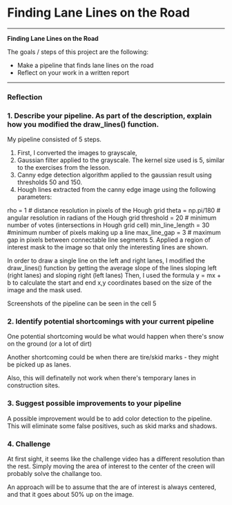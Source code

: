 # **Finding Lane Lines on the Road** 

---

**Finding Lane Lines on the Road**

The goals / steps of this project are the following:
* Make a pipeline that finds lane lines on the road
* Reflect on your work in a written report


[//]: # (Image References)

[image1]: ./examples/grayscale.jpg "Grayscale"

---

### Reflection

### 1. Describe your pipeline. As part of the description, explain how you modified the draw_lines() function.

My pipeline consisted of 5 steps. 

1. First, I converted the images to grayscale, 
2. Gaussian filter applied to the grayscale. The kernel size used is 5, similar to the exercises from the lesson. 
3. Canny edge detection algorithm applied to the gaussian result using thresholds 50 and 150.
4. Hough lines extracted from the canny edge image using the following parameters:

rho = 1 # distance resolution in pixels of the Hough grid
theta = np.pi/180 # angular resolution in radians of the Hough grid
threshold = 20     # minimum number of votes (intersections in Hough grid cell)
min_line_length = 30 #minimum number of pixels making up a line
max_line_gap = 3    # maximum gap in pixels between connectable line segments
5. Applied a region of interest mask to the image so that only the interesting lines are shown.


In order to draw a single line on the left and right lanes, I modified the draw_lines() function by getting the average slope of the lines sloping left (right lanes) and sloping right (left lanes)
Then, I used the formula y = mx + b to calculate the start and end x,y coordinates based on the size of the image and the mask used.

Screenshots of the pipeline can be seen in the cell 5


### 2. Identify potential shortcomings with your current pipeline


One potential shortcoming would be what would happen when there's snow on the ground (or a lot of dirt)

Another shortcoming could be when there are tire/skid marks - they might be picked up as lanes. 

Also, this will definatelly not work when there's temporary lanes in construction sites.


### 3. Suggest possible improvements to your pipeline

A possible improvement would be to add color detection to the pipeline. This will eliminate some false positives, such as skid marks and shadows.

### 4. Challenge
At first sight, it seems like the challenge video has a different resolution than the rest. Simply moving the area of interest to the center of the creen will probably solve the challange too. 

An approach will be to assume that the are of interest is always centered, and that it goes about 50% up on the image.
